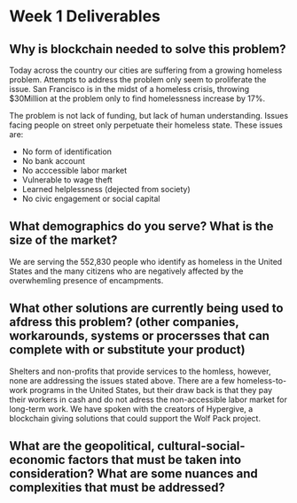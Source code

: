 # Week 1 Deliverables
## Why is blockchain needed to solve this problem?
Today across the country our cities are suffering from a growing homeless problem. Attempts to address the problem only seem to proliferate the issue. San Francisco is in the midst of a homeless crisis, throwing $30Million at the problem only to find homelessness increase by 17%. 

The problem is not lack of funding, but lack of human understanding. Issues facing people on street only perpetuate their homeless state. These issues are:

- No form of identification
- No bank account
- No acccessible labor market
- Vulnerable to wage theft
- Learned helplessness (dejected from society)
- No civic engagement or social capital

## What demographics do you serve? What is the size of the market?
We are serving the 552,830 people who identify as homeless in the United States and the many citizens who are negatively affected by the overwhemling presence of encampments.

## What other solutions are currently being used to afdress this problem? (other companies, workarounds, systems or procersses that can complete with or substitute your product)
Shelters and non-profits that provide services to the homless, however, none are addressing the issues stated above. There are a few homeless-to-work programs in the United States, but their draw back is that they pay their workers in cash and do not adress the non-accessible labor market for long-term work. We have spoken with the creators of Hypergive, a blockchain giving solutions that could support the Wolf Pack project. 


## What are the geopolitical, cultural-social-economic factors that must be taken into consideration? What are some nuances and complexities that must be addressed?
